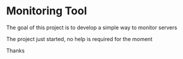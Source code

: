 Monitoring Tool
==========

The goal of this project is to develop a simple way to monitor servers

The project just started, no help is required for the moment

Thanks

